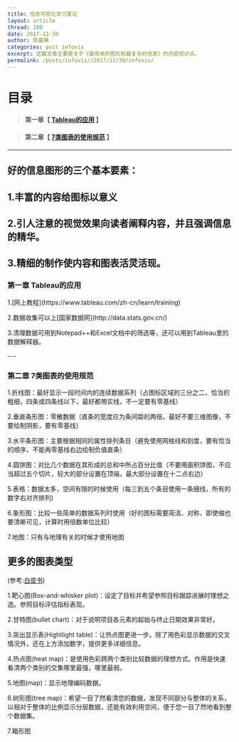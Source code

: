 ```yaml
---
title: 信息可视化学习笔记
layout: article
thread: 180
date: 2017-12-30
author: 陈嘉琳
categories: post infovis
excerpt: 这篇文章主要是关于《最简单的图形和最复杂的信息》的内容知识点。
permalink: /posts/infovis//2017/12/30/infovis/
---
```


# 目录
>
>#### 第一章【 [Tableau的应用](#chapter1) 】


>
>#### 第二章【 [7类图表的使用规范](#chapter2) 】



---
 ## 好的信息图形的三个基本要素：
 
 ## 1.丰富的内容给图标以意义
 
 ## 2.引人注意的视觉效果向读者阐释内容，并且强调信息的精华。
 
 ## 3.精细的制作使内容和图表活灵活现。
<h3 id="chapter1">第一章 Tableau的应用</h3>
<p>1.[网上教程](https://www.tableau.com/zh-cn/learn/training)</p>
<p>2.数据收集可以上[国家数据网](http://data.stats.gov.cn/)</p>
<p>3.清理数据可用到Notepad++和Excel文档中的筛选等，还可以用到Tableau里的数据解释器。</p>
---

<h3 id="chapter2">第二章 7类图表的使用规范</h3>
<p>1.折线图：最好显示一段时间内的连续数据系列（占图标区域的三分之二，恰当的粗细，四条或四条线以下，最好都用实线，不一定要有零基线）</p>
<p>2.垂直条形图：零散数据（直条的宽度应为条间距的两倍，最好不要三维图像，不要绘制阴影，要有零基线）</p>
<p>3.水平条形图：主要根据相同的属性排列条目（避免使用网格线和刻度，要有恰当的顺序，不能再零基线右边绘制负值直条）</p>
<p>4.圆饼图：对比几个数据在其形成的总和中所占百分比值（不要用面积饼图，不应当超过五个切片，较大的部分设置在顶端，最大部分设置在十二点右边）</p>
<p>5.表格：数据太多，空间有限的时候使用（每三到五个条目使用一条细线，所有的数字右对齐排列)</p>
<p>6.象形图：比较一些简单的数据系列时使用（好的图标需要简洁、对称、即使缩也要清晰可见，计算时用倍数单位比较）</p>
<p>7.地图：只有与地理有关的时候才使用地图</p>

## 更多的图表类型
(参考:[白皮书](https://www.tableau.com/sites/default/files/media/Whitepapers/which_chart_v6_chs.pdf))

<p>1.靶心图(Box-and-whisker plot)：设定了目标并希望参照目标跟踪进展时理想之选。参照目标评估指标表现。</p>
<p>2.甘特图(bullet chart)：对于说明项目各元素的起始与终止日期效果非常好。</p>
<p>3.突出显示表(Hightlight table)：让热点图更进一步。除了用色彩显示数据的交叉情况外，还在上方添加数字，提供更多详细信息。</p>
<p>4.热点图(heat map)：是使用色彩跨两个类别比较数据的理想方式。作用是快速看清两个类别的交集哪里最强，哪里最弱。</p>
<p>5.地图(map)：显示地理编码数据。</p>
<p>6.树形图(tree map)：希望一目了然看清您的数据，发现不同部分与整体的关系，以相对于整体的比例显示分层数据，还能有效利用空间，便于您一目了然地看到整个数据集。</p>
<p>7.箱形图</p>




